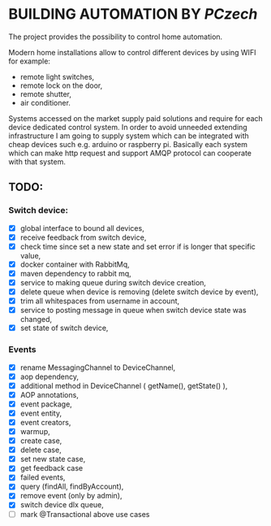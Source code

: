 # BUILDING AUTOMATION BY *PCzech*

The project provides the possibility to control home automation.

Modern home installations allow to control different devices by using WIFI for example:

- remote light switches,
- remote lock on the door,
- remote shutter,
- air conditioner.

Systems accessed on the market supply paid solutions and require for each device dedicated control system.
In order to avoid unneeded extending infrastructure I am going to supply system which can be integrated with cheap
devices such e.g. arduino or raspberry pi. Basically each system which can make http request and support AMQP protocol
can cooperate with that system.

## TODO:

### Switch device:

- [x] global interface to bound all devices,
- [x] receive feedback from switch device,
- [x] check time since set a new state and set error if is longer that specific value,
- [x] docker container with RabbitMq,
- [x] maven dependency to rabbit mq,
- [x] service to making queue during switch device creation,
- [x] delete queue when device is removing (delete switch device by event),
- [x] trim all whitespaces from username in account,
- [x] service to posting message in queue when switch device state was changed,
- [x] set state of switch device,

### Events 
- [x] rename MessagingChannel to DeviceChannel,
- [x] aop dependency,
- [x] additional method in DeviceChannel ( getName(), getState() ),
- [x] AOP annotations,
- [x] event package,
- [x] event entity,
- [x] event creators,
- [x] warmup,
- [x] create case,
- [x] delete case,
- [x] set new state case,
- [x] get feedback case
- [x] failed events,
- [x] query (findAll, findByAccount),
- [x] remove event (only by admin),
- [x] switch device dlx queue,
- [ ] mark @Transactional above use cases